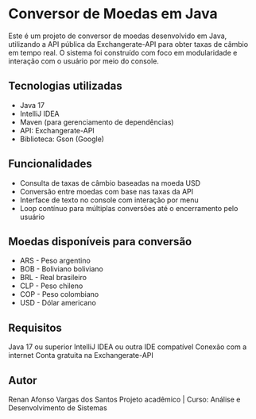 # Conversor de Moedas em Java

Este é um projeto de conversor de moedas desenvolvido em Java, utilizando a API pública da Exchangerate-API para obter taxas de câmbio em tempo real. O sistema foi construído com foco em modularidade e interação com o usuário por meio do console.

## Tecnologias utilizadas

- Java 17
- IntelliJ IDEA
- Maven (para gerenciamento de dependências)
- API: Exchangerate-API
- Biblioteca: Gson (Google)

## Funcionalidades

- Consulta de taxas de câmbio baseadas na moeda USD
- Conversão entre moedas com base nas taxas da API
- Interface de texto no console com interação por menu
- Loop contínuo para múltiplas conversões até o encerramento pelo usuário

## Moedas disponíveis para conversão

- ARS - Peso argentino  
- BOB - Boliviano boliviano  
- BRL - Real brasileiro  
- CLP - Peso chileno  
- COP - Peso colombiano  
- USD - Dólar americano  

 ## Requisitos

Java 17 ou superior
IntelliJ IDEA ou outra IDE compatível
Conexão com a internet
Conta gratuita na Exchangerate-API

 ## Autor
Renan Afonso Vargas dos Santos
Projeto acadêmico | Curso: Análise e Desenvolvimento de Sistemas
